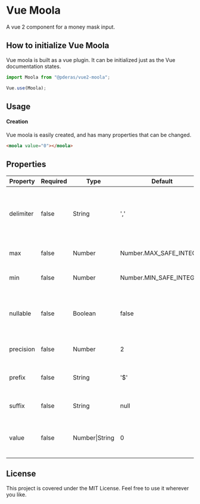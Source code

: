 # Vue Moola
A vue 2 component for a money mask input.

## How to initialize Vue Moola
Vue moola is built as a vue plugin. It can be initialized just as the Vue documentation states.

```javascript
import Moola from "@pderas/vue2-moola";

Vue.use(Moola);
```
## Usage

#### Creation
Vue moola is easily created, and has many properties that can be changed.
```HTML
<moola value="0"></moola>
```

## Properties
| Property  | Required | Type                 | Default                 | Description                                   |
|-----------|----------|----------------------|-------------------------|-----------------------------------------------|
| delimiter | false    | String               | ','                     | A character to separate the numbers thousands by. (e.i. '1,000') |
| max       | false    | Number               | Number.MAX_SAFE_INTEGER | The max value for the input                   |
| min       | false    | Number               | Number.MIN_SAFE_INTEGER | The min value for the input                   |
| nullable | false | Boolean | false | Sets the default empty value to either 0 or null |
| precision | false    | Number               | 2                       | Amount of decimals to allow                   |
| prefix    | false    | String               | '$'                     | A prefix for the input (can be set to null)   |
| suffix    | false    | String               | null                    | A suffix for the input (e.i. '%')             |
| value     | false    | Number&#124;String   | 0                       | Value for the input, can be used with v-model |



## License
This project is covered under the MIT License. Feel free to use it wherever you like.